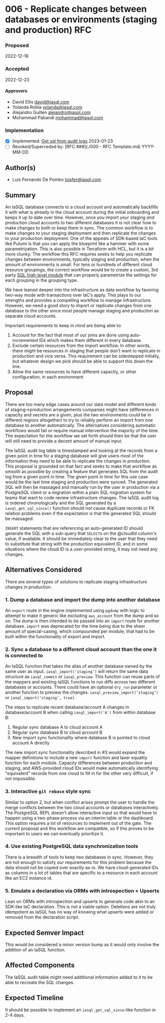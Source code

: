 # 006 - Replicate changes between databases or environments (staging and production) RFC

### Proposed

2022-12-16

### Accepted

2022-12-23

#### Approvers

- David Ellis <david@iasql.com>
- Yolanda Robla <yolanda@iasql.com>
- Alejandro Guillen <alejandro@iasql.com>
- Mohammad Pabandi <mohammad@iasql.com>

### Implementation

- [x] Implemented: [Get sql from audit logs](https://github.com/iasql/iasql/pull/1803) 2023-01-23
- [ ] Revoked/Superceded by: [RFC ###](./000 - RFC Template.md) YYYY-MM-DD

## Author(s)

- Luis Fernando De Pombo <luisfer@iasql.com>

## Summary

An IaSQL database connects to a cloud account and automatically backfills it with what is already in the cloud account during the initial onboarding and keeps it up to date over time. However, once you import your staging *and* production cloud accounts to two different databases it is not clear how to make changes to both or keep them in sync. The common workflow is to make changes to your staging deployment and then replicate the changes to your production deployment. One of the appeals of SDK-based IaC tools like Pulumi is that you can apply the blueprint like a hammer with some parametrization. This is also possible in Terraform with HCL, but it is a bit more clunky. The workflow this RFC requires seeks to help you replicate changes between environments, typically staging and production, when the amount of environments is small. For tens or hundreds of different cloud resource groupings, the correct workflow would be to create a custom, 3rd party [SQL high-level module](https://iasql.com/docs/low-level-vs-high-level/) that can properly parametrize the settings for each grouping in the grouping type.

We have leaned deeper into the infrastructure as data workflow by favoring two-way mode with transactions over IaC’s apply. This plays to our strengths and provides a compelling workflow to manage infrastructure. However, we need a good story to import or replicate changes from one database to the other since most people manage staging and production as separate cloud accounts.

Important requirements to keep in mind are being able to:
1. Account for the fact that most of our joins are done using auto-incremented IDs which makes them different in every database.
2. Exclude certain resources from the import workflow. In other words, there might be resources in staging that people don't want to replicate in production and vice versa. This requirement can be sidestepped initially, but whatever design we pick should be able to support this down the line.
3. Allow the same resources to have different capacity, or other configuration, in each environment

## Proposal

There are too many edge cases around our data model and different kinds of staging->production arrangements companies might have (differences in capacity and secrets are a given, plus the two environments could be in different regions altogether) to try to reliably perform an import from one database to another automatically. The alternatives considering automatic workflows would fail or require manual intervention the majority of the time. The expectation for the workflow we set forth should then be that the user will still need to provide a decent amount of manual input.

The IaSQL audit log table is timestamped and looking at the records from a given point in time for a staging database will give users most of the information they need to be able to replicate the changes in production. This proposal is grounded on that fact and seeks to make that workflow as smooth as possible by creating a feature that generates SQL from the audit log from a given point in time. The given point in time for this use case would be the last time staging and production were synced. The generated SQL will then be massaged and manually run by the user in production via a PostgreSQL client or a migration within a plain SQL migration system for teams that want to code review infrastructure changes. The IaSQL audit log is ordered chronologically and the SQL generated by a `iasql_get_sql_since()` function should not cause duplicate records or FK relation problems even if the expectation is that the generated SQL should be massaged.

`INSERT` statements that are referencing an auto-generated ID should generate the SQL with a sub-query that `SELECT`s on the @cloudId column's value, if available. It should be immediately clear to the user that they need to substitute that string with the production equivalent ID, and in some situations where the cloud ID is a user-provided string, it may not need any changes.

## Alternatives Considered

There are several types of solutions to replicate staging infrastructure changes in production.

### 1. Dump a database and import the dump into another database

An `export` route in the engine implemented using `pgdump` with logic to attempt to make it generic like excluding `aws_account` from the dump and so on. The dump is then intended to be passed into an `import` route for another database. `import` was deprecated for the time being due to the sheer amount of special-casing, which compounded per module, that had to be built within the functionality of export and import.

### 2. Sync a database to a different cloud account than the one it is connected to

An IaSQL function that takes the alias of another database owned by the same user as input. `iasql_import(‘staging’)` will return the same data structure as `iasql_commit` or `iasql_preview`. This function can reuse parts of the mappers and existing IaSQL functions to run diffs across two different databases or accounts. There could have an optional `dry_run` parameter or another function to preview the changes: `iasql_preview_import(‘staging’)` or `iasql_import(‘staging’, true)`.

The steps to replicate recent database/account A changes in database/account B when calling `iasql_import('A')` from within database B:
1) Regular sync database A to cloud account A
2) Regular sync database B to cloud account B
3) New import sync functionality where database B is pointed to cloud account A directly

The new import sync functionality described in #3 would expand the mapper definitions to include a new `import` function and laxer equality function for each module. Capacity differences between production and staging, and AWS-provided cloud IDs would make automatically identifying "equivalent" records from one cloud to fill in for the other very difficult, if not impossible.

### 3. Interactive `git rebase` style sync

Similar to option 2, but when conflict arises prompt the user to handle the merge conflicts between the two cloud accounts or databases interactively. The PostgreSQL REPL doesn't allow interactive input so that would have to happen using a two-phase process via an interim table or the dashboard. This option requires a lot of resources to implement out of the gate. The current proposal and this workflow are compatible, so if this proves to be important to users we can eventually prioritize it.

### 4. Use existing PostgreSQL data synchronization tools

There is a breadth of tools to keep two databases in sync. However, they are not enough to satisfy our requirements for this problem because the data should not be copied over exactly as-is. We have cloud-generated IDs as columns in a lot of tables that are specific to a resource in each account like an EC2 instance id.

### 5. Emulate a declaration via ORMs with introspection + Upserts

Lean on ORMs with introspection and upserts to generate code akin to an SDK-like IaC declaration. This is not a viable option. Deletions are not truly idempotent as IaSQL has no way of knowing what upserts were added or removed from the declaration script.

## Expected Semver Impact

This would be considered a minor version bump as it would only involve the addition of an IaSQL function.

## Affected Components

The IaSQL audit table might need additional information added to it to be able to recreate the SQL changes.

## Expected Timeline

It should be possible to implement an `iasql_get_sql_since`-like function in 2-4 days.
